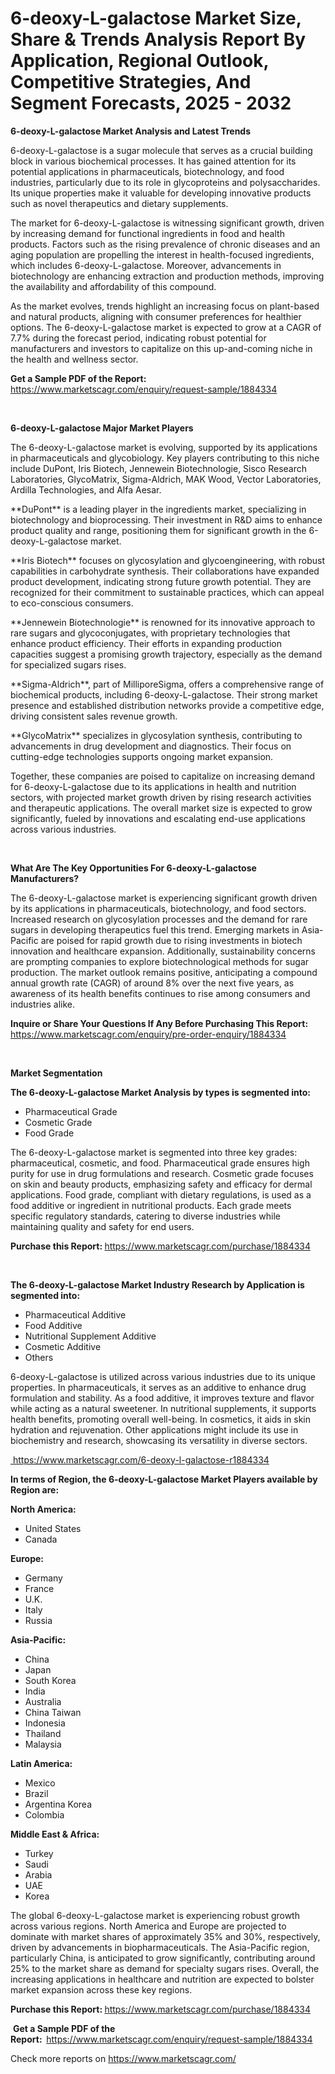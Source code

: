 <p><h1>6-deoxy-L-galactose Market Size, Share & Trends Analysis Report By Application, Regional Outlook, Competitive Strategies, And Segment Forecasts, 2025 - 2032</h1></p><p><strong>6-deoxy-L-galactose Market Analysis and Latest Trends</strong></p>
<p><p>6-deoxy-L-galactose is a sugar molecule that serves as a crucial building block in various biochemical processes. It has gained attention for its potential applications in pharmaceuticals, biotechnology, and food industries, particularly due to its role in glycoproteins and polysaccharides. Its unique properties make it valuable for developing innovative products such as novel therapeutics and dietary supplements.</p><p>The market for 6-deoxy-L-galactose is witnessing significant growth, driven by increasing demand for functional ingredients in food and health products. Factors such as the rising prevalence of chronic diseases and an aging population are propelling the interest in health-focused ingredients, which includes 6-deoxy-L-galactose. Moreover, advancements in biotechnology are enhancing extraction and production methods, improving the availability and affordability of this compound.</p><p>As the market evolves, trends highlight an increasing focus on plant-based and natural products, aligning with consumer preferences for healthier options. The 6-deoxy-L-galactose market is expected to grow at a CAGR of 7.7% during the forecast period, indicating robust potential for manufacturers and investors to capitalize on this up-and-coming niche in the health and wellness sector.</p></p>
<p><strong>Get a Sample PDF of the Report:&nbsp;</strong> <a href="https://www.marketscagr.com/enquiry/request-sample/1884334?utm_campaign=2041&utm_medium=2&utm_source=Github&utm_content=ia&utm_term=03042025&utm_id=6-deoxy-l-galactose">https://www.marketscagr.com/enquiry/request-sample/1884334</a></p>
<p>&nbsp;</p>
<p><strong>6-deoxy-L-galactose Major Market Players</strong></p>
<p><p>The 6-deoxy-L-galactose market is evolving, supported by its applications in pharmaceuticals and glycobiology. Key players contributing to this niche include DuPont, Iris Biotech, Jennewein Biotechnologie, Sisco Research Laboratories, GlycoMatrix, Sigma-Aldrich, MAK Wood, Vector Laboratories, Ardilla Technologies, and Alfa Aesar.</p><p>**DuPont** is a leading player in the ingredients market, specializing in biotechnology and bioprocessing. Their investment in R&D aims to enhance product quality and range, positioning them for significant growth in the 6-deoxy-L-galactose market.</p><p>**Iris Biotech** focuses on glycosylation and glycoengineering, with robust capabilities in carbohydrate synthesis. Their collaborations have expanded product development, indicating strong future growth potential. They are recognized for their commitment to sustainable practices, which can appeal to eco-conscious consumers.</p><p>**Jennewein Biotechnologie** is renowned for its innovative approach to rare sugars and glycoconjugates, with proprietary technologies that enhance product efficiency. Their efforts in expanding production capacities suggest a promising growth trajectory, especially as the demand for specialized sugars rises.</p><p>**Sigma-Aldrich**, part of MilliporeSigma, offers a comprehensive range of biochemical products, including 6-deoxy-L-galactose. Their strong market presence and established distribution networks provide a competitive edge, driving consistent sales revenue growth.</p><p>**GlycoMatrix** specializes in glycosylation synthesis, contributing to advancements in drug development and diagnostics. Their focus on cutting-edge technologies supports ongoing market expansion.</p><p>Together, these companies are poised to capitalize on increasing demand for 6-deoxy-L-galactose due to its applications in health and nutrition sectors, with projected market growth driven by rising research activities and therapeutic applications. The overall market size is expected to grow significantly, fueled by innovations and escalating end-use applications across various industries.</p></p>
<p>&nbsp;</p>
<p><strong>What Are The Key Opportunities For 6-deoxy-L-galactose Manufacturers?</strong></p>
<p><p>The 6-deoxy-L-galactose market is experiencing significant growth driven by its applications in pharmaceuticals, biotechnology, and food sectors. Increased research on glycosylation processes and the demand for rare sugars in developing therapeutics fuel this trend. Emerging markets in Asia-Pacific are poised for rapid growth due to rising investments in biotech innovation and healthcare expansion. Additionally, sustainability concerns are prompting companies to explore biotechnological methods for sugar production. The market outlook remains positive, anticipating a compound annual growth rate (CAGR) of around 8% over the next five years, as awareness of its health benefits continues to rise among consumers and industries alike.</p></p>
<p><strong>Inquire or Share Your Questions If Any Before Purchasing This Report:</strong> <a href="https://www.marketscagr.com/enquiry/pre-order-enquiry/1884334?utm_campaign=2041&utm_medium=2&utm_source=Github&utm_content=ia&utm_term=03042025&utm_id=6-deoxy-l-galactose">https://www.marketscagr.com/enquiry/pre-order-enquiry/1884334</a></p>
<p>&nbsp;</p>
<p><strong>Market Segmentation</strong></p>
<p><strong>The 6-deoxy-L-galactose Market Analysis by types is segmented into:</strong></p>
<p><ul><li>Pharmaceutical Grade</li><li>Cosmetic Grade</li><li>Food Grade</li></ul></p>
<p><p>The 6-deoxy-L-galactose market is segmented into three key grades: pharmaceutical, cosmetic, and food. Pharmaceutical grade ensures high purity for use in drug formulations and research. Cosmetic grade focuses on skin and beauty products, emphasizing safety and efficacy for dermal applications. Food grade, compliant with dietary regulations, is used as a food additive or ingredient in nutritional products. Each grade meets specific regulatory standards, catering to diverse industries while maintaining quality and safety for end users.</p></p>
<p><strong>Purchase this Report:&nbsp;</strong><a href="https://www.marketscagr.com/purchase/1884334?utm_campaign=2041&utm_medium=2&utm_source=Github&utm_content=ia&utm_term=03042025&utm_id=6-deoxy-l-galactose">https://www.marketscagr.com/purchase/1884334</a></p>
<p>&nbsp;</p>
<p><strong>The 6-deoxy-L-galactose Market Industry Research by Application is segmented into:</strong></p>
<p><ul><li>Pharmaceutical Additive</li><li>Food Additive</li><li>Nutritional Supplement Additive</li><li>Cosmetic Additive</li><li>Others</li></ul></p>
<p><p>6-deoxy-L-galactose is utilized across various industries due to its unique properties. In pharmaceuticals, it serves as an additive to enhance drug formulation and stability. As a food additive, it improves texture and flavor while acting as a natural sweetener. In nutritional supplements, it supports health benefits, promoting overall well-being. In cosmetics, it aids in skin hydration and rejuvenation. Other applications might include its use in biochemistry and research, showcasing its versatility in diverse sectors.</p></p>
<p><a href="https://www.marketscagr.com/6-deoxy-l-galactose-r1884334?utm_campaign=2041&utm_medium=2&utm_source=Github&utm_content=ia&utm_term=03042025&utm_id=6-deoxy-l-galactose">&nbsp;https://www.marketscagr.com/6-deoxy-l-galactose-r1884334</a></p>
<p><strong>In terms of Region, the 6-deoxy-L-galactose Market Players available by Region are:</strong></p>
<p>
    <p> <strong> North America: </strong>
        <ul>
            <li>United States</li>
            <li>Canada</li>
        </ul>
        </p> 
    <p> <strong> Europe: </strong>
        <ul>
            <li>Germany</li>
            <li>France</li>
            <li>U.K.</li>
            <li>Italy</li>
            <li>Russia</li>
        </ul>
        </p> 
    <p> <strong> Asia-Pacific: </strong>
        <ul>
            <li>China</li>
            <li>Japan</li>
            <li>South Korea</li>
            <li>India</li>
            <li>Australia</li>
            <li>China Taiwan</li>
            <li>Indonesia</li>
            <li>Thailand</li>
            <li>Malaysia</li>
        </ul>
        </p> 
    <p> <strong> Latin America: </strong>
        <ul>
            <li>Mexico</li>
            <li>Brazil</li>
            <li>Argentina Korea</li>
            <li>Colombia</li>
        </ul>
        </p> 
    <p> <strong> Middle East & Africa: </strong>
        <ul>
            <li>Turkey</li>
            <li>Saudi</li>
            <li>Arabia</li>
            <li>UAE</li>
            <li>Korea</li>
        </ul>
    </p>
    </p>
<p><p>The global 6-deoxy-L-galactose market is experiencing robust growth across various regions. North America and Europe are projected to dominate with market shares of approximately 35% and 30%, respectively, driven by advancements in biopharmaceuticals. The Asia-Pacific region, particularly China, is anticipated to grow significantly, contributing around 25% to the market share as demand for specialty sugars rises. Overall, the increasing applications in healthcare and nutrition are expected to bolster market expansion across these key regions.</p></p>
<p><strong>Purchase this Report: </strong><a href="https://www.marketscagr.com/purchase/1884334?utm_campaign=2041&utm_medium=2&utm_source=Github&utm_content=ia&utm_term=03042025&utm_id=6-deoxy-l-galactose">https://www.marketscagr.com/purchase/1884334</a></p>
<p>&nbsp;<strong>Get a Sample PDF of the Report:&nbsp;&nbsp;</strong><a href="https://www.marketscagr.com/enquiry/request-sample/1884334?utm_campaign=2041&utm_medium=2&utm_source=Github&utm_content=ia&utm_term=03042025&utm_id=6-deoxy-l-galactose">https://www.marketscagr.com/enquiry/request-sample/1884334</a></p>
<p><strong></strong></p>
<p>Check more reports on <a href="https://www.marketscagr.com/?utm_campaign=2041&utm_medium=2&utm_source=Github&utm_content=ia&utm_term=03042025&utm_id=6-deoxy-l-galactose">https://www.marketscagr.com/</a></p>